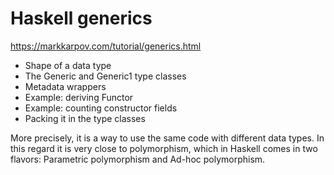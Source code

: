 # Haskell generics

https://markkarpov.com/tutorial/generics.html

- Shape of a data type
- The Generic and Generic1 type classes
- Metadata wrappers
- Example: deriving Functor
- Example: counting constructor fields
- Packing it in the type classes

More precisely, it is a way to use the same code with different data types. In this regard it is very close to polymorphism, which in Haskell comes in two flavors: Parametric polymorphism and Ad-hoc polymorphism.

